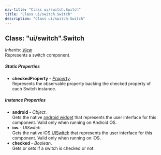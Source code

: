 ```yaml
---
nav-title: "Class ui/switch.Switch"
title: "Class ui/switch.Switch"
description: "Class ui/switch.Switch"
---
```

## Class: "ui/switch".Switch  
_Inherits:_ [_View_](../../ui/core/view/View.md)  
Represents a switch component.

##### Static Properties
 - **checkedProperty** - [_Property_](../../ui/core/dependency-observable/Property.md).    
  Represents the observable property backing the checked property of each Switch instance.

##### Instance Properties
 - **android** - _Object_.    
  Gets the native [android widget](http://developer.android.com/reference/android/widget/Switch.html) that represents the user interface for this component. Valid only when running on Android OS.
 - **ios** - _UISwitch_.    
  Gets the native iOS [UISwitch](https://developer.apple.com/library/ios/documentation/UIKit/Reference/UISwitch_Class/) that represents the user interface for this component. Valid only when running on iOS.
 - **checked** - _Boolean_.    
  Gets or sets if a switch is checked or not.